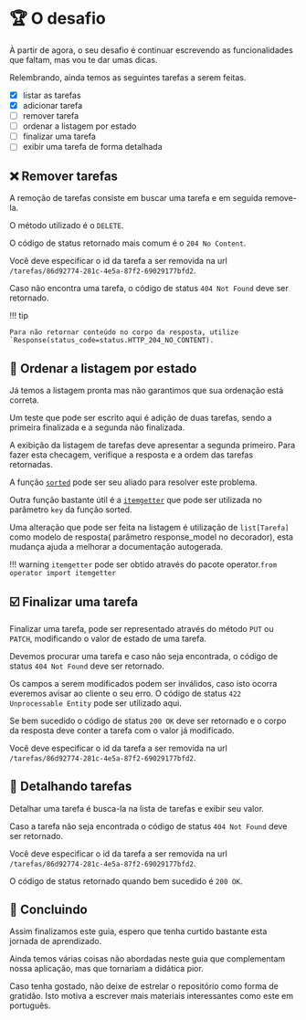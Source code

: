 # 🏆 O desafio

À partir de agora, o seu desafio é continuar escrevendo as funcionalidades que faltam, mas vou te dar umas dicas.

Relembrando, ainda temos as seguintes tarefas a serem feitas.

- [x] listar as tarefas
- [x] adicionar tarefa
- [ ] remover tarefa
- [ ] ordenar a listagem por estado
- [ ] finalizar uma tarefa
- [ ] exibir uma tarefa de forma detalhada

## ❌ Remover tarefas

A remoção de tarefas consiste em buscar uma tarefa e em seguida remove-la.

O método utilizado é o `DELETE`.

O código de status retornado mais comum é o `204 No Content`.

Você deve especificar o id da tarefa a ser removida na url `/tarefas/86d92774-281c-4e5a-87f2-69029177bfd2`.

Caso não encontra uma tarefa, o código de status `404 Not Found` deve ser retornado.

!!! tip

    Para não retornar conteúdo no corpo da resposta, utilize `Response(status_code=status.HTTP_204_NO_CONTENT).

## 📗 Ordenar a listagem por estado

Já temos a listagem pronta mas não garantimos que sua ordenação está correta.

Um teste que pode ser escrito aqui é adição de duas tarefas, sendo a primeira finalizada e a segunda não finalizada.

A exibição da listagem de tarefas deve apresentar a segunda primeiro. Para fazer esta checagem, verifique a resposta e a ordem das tarefas retornadas.

A função [`sorted`](https://docs.python.org/pt-br/3.10/howto/sorting.html) pode ser seu aliado para resolver este problema.

Outra função bastante útil é a [`itemgetter`](https://docs.python.org/pt-br/3.10/howto/sorting.html) que pode ser utilizada no parâmetro `key` da função sorted.

Uma alteração que pode ser feita na listagem é utilização de `list[Tarefa]` como modelo de resposta( parâmetro response_model no decorador), esta mudança ajuda a melhorar a documentação autogerada.

!!! warning
    `itemgetter` pode ser obtido através do pacote operator.`from operator import itemgetter`

## ☑️ Finalizar uma tarefa

Finalizar uma tarefa, pode ser representado através do método `PUT` ou `PATCH`, modificando o valor de estado de uma tarefa.

Devemos procurar uma tarefa e caso não seja encontrada, o código de status `404 Not Found` deve ser retornado.

Os campos a serem modificados podem ser inválidos, caso isto ocorra everemos avisar ao cliente o seu erro. O código de status `422 Unprocessable Entity` pode ser utilizado aqui.

Se bem sucedido o código de status `200 OK` deve ser retornado e o corpo da resposta deve conter a tarefa com o valor já modificado.

Você deve especificar o id da tarefa a ser removida na url `/tarefas/86d92774-281c-4e5a-87f2-69029177bfd2`.

## 📜 Detalhando tarefas

Detalhar uma tarefa é busca-la na lista de tarefas e exibir seu valor.

Caso a tarefa não seja encontrada o código de status `404 Not Found` deve ser retornado.

Você deve especificar o id da tarefa a ser removida na url `/tarefas/86d92774-281c-4e5a-87f2-69029177bfd2`.

O código de status retornado quando bem sucedido é `200 OK`.

## 🏁 Concluindo

Assim finalizamos este guia, espero que tenha curtido bastante esta jornada de aprendizado.

Ainda temos várias coisas não abordadas neste guia que complementam nossa aplicação, mas que tornariam a didática pior.

Caso tenha gostado, não deixe de estrelar o repositório como forma de gratidão. Isto motiva a escrever mais materiais interessantes como este em português.
